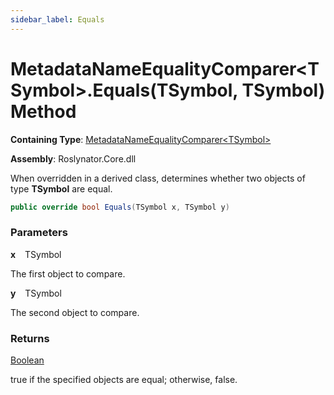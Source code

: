 ```yaml
---
sidebar_label: Equals
---
```


# MetadataNameEqualityComparer&lt;TSymbol&gt;\.Equals\(TSymbol, TSymbol\) Method

**Containing Type**: [MetadataNameEqualityComparer&lt;TSymbol&gt;](../index.md)

**Assembly**: Roslynator\.Core\.dll

  
When overridden in a derived class, determines whether two objects of type **TSymbol** are equal\.

```csharp
public override bool Equals(TSymbol x, TSymbol y)
```

### Parameters

**x** &ensp; TSymbol

The first object to compare\.

**y** &ensp; TSymbol

The second object to compare\.

### Returns

[Boolean](https://docs.microsoft.com/en-us/dotnet/api/system.boolean)

true if the specified objects are equal; otherwise, false\.